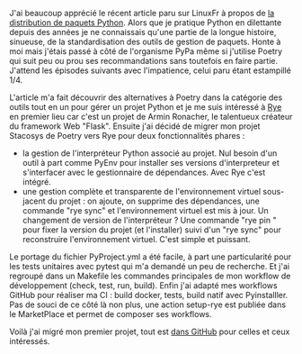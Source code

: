 <!-- title: Migration de Poetry vers Rye -->
<!-- category: Développement -->

J'ai beaucoup apprécié le récent article paru sur LinuxFr à propos de [la distribution de paquets Python](https://linuxfr.org/news/l-installation-et-la-distribution-de-paquets-python-1-4). Alors que je pratique Python en dilettante depuis des années je ne connaissais qu'une partie de la longue histoire, sinueuse, de la standardisation des outils de gestion de paquets. Honte à moi mais j'étais passé à côté de l'organisme PyPa même si j'utilise Poetry qui suit peu ou prou ses recommandations sans toutefois en faire partie. J'attend les épisodes suivants avec l'impatience, celui paru étant estampillé 1/4. 

L'article m'a fait découvrir des alternatives à Poetry dans la catégorie des outils tout en un pour gérer un projet Python et je me suis intéressé à [Rye](https://rye-up.com) en premier lieu car c'est un projet de Armin Ronacher, le talentueux créateur du framework Web "Flask". Ensuite j'ai décidé de migrer mon projet Stacosys de Poetry vers Rye pour deux fonctionnalités phares :
- la gestion de l'interpréteur Python associé au projet. Nul besoin d'un outil à part comme PyEnv pour installer ses versions d'interpreteur et s'interfacer avec le gestionnaire de dépendances. Avec Rye c'est intégré. 
- une gestion complète et transparente  de l'environnement virtuel sous-jacent du projet : on ajoute, on supprime des dépendances, une commande "rye sync" et l'environnement virtuel est mis à jour. Un changement de version de l'interpréteur ? Une commande "rye pin <version>" pour fixer la version du projet (et l'installer) suivi d'un "rye sync" pour reconstruire l'environnement virtuel. C'est simple et puissant. 

Le portage du fichier PyProject.yml a été facile, à part une particularité pour les tests unitaires avec pytest qui m'a demandé un peu de recherche. Et j'ai regroupé dans un Makefile les commandes principales de mon workflow de développement (check, test, run, build). Enfin j'ai adapté mes workflows GitHub pour réaliser ma CI : build docker, tests, build natif avec Pyinstalller. Pas de souci de ce côté là non plus, une action setup-rye est publiée dans le MarketPlace et permet de composer ses workflows.

Voilà j'ai migré mon premier projet, tout est [dans GitHub](https://github.com/kianby/stacosys) pour celles et ceux intéressés.